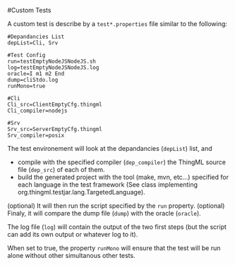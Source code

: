 #Custom Tests

A custom test is describe by a `test*.properties` file similar to the following:

```
#Depandancies List
depList=Cli, Srv

#Test Config
run=testEmptyNodeJSNodeJS.sh
log=testEmptyNodeJSNodeJS.log
oracle=I m1 m2 End
dump=cliStdo.log
runMono=true

#Cli
Cli_src=ClientEmptyCfg.thingml
Cli_compiler=nodejs

#Srv
Srv_src=ServerEmptyCfg.thingml
Srv_compiler=posix
```
The test environement will look at the depandancies (`depList`) list, and 
 * compile with the specified compiler (`dep_compiler`) the ThingML source file (`dep_src`) of each of them.
 * build the generated project with the tool (make, mvn, etc...) specified for each language in the test framework (See class implementing org.thingml.testjar.lang.TargetedLanguage).

(optional) It will then run the script specified by the `run` property.
(optional) Finaly, it will compare the dump file (`dump`) with the oracle (`oracle`).

The log file (`log`) will contain the output of the two first steps (but the script can add its own output or whatever log to it).

When set to true, the property `runMono` will ensure that the test will be run alone without other simultanous other tests.

